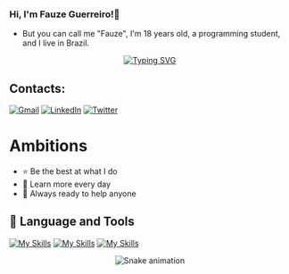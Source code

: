 ### Hi, I'm Fauze Guerreiro!👋

+ But you can call me "Fauze", I'm 18 years old, a programming student, and I live in Brazil.


<p align="center">
  <a href="https://git.io/typing-svg">
    <img src="https://readme-typing-svg.demolab.com?font=Fira+Code&pause=1000&color=1727F7&width=435&lines=print(%22Hello+word!%22)" alt="Typing SVG" />
  </a>
</p>

## Contacts:  
[![Gmail](https://img.shields.io/badge/Gmail-D14836?logo=gmail&logoColor=white)](fauzeguerreiro18@gmail.com) [![LinkedIn](https://img.shields.io/badge/LinkedIn-%230077B5.svg?logo=linkedin&logoColor=white)](https://www.linkedin.com/in/fauze-guerreiro-9ab3b82ab/) [![Twitter](https://img.shields.io/badge/Twitter-%231DA1F2.svg?logo=Twitter&logoColor=white)]()

# Ambitions

- ⭐ Be the best at what I do
- 🔭 Learn more every day
- 🔎 Always ready to help anyone
  
## 🔨 Language and Tools

[![My Skills](https://skillicons.dev/icons?i=typescript,javascript,nodejs,html,css)](https://skillicons.dev)
[![My Skills](https://skillicons.dev/icons?i=java,next,react,tailwind,discord)](https://skillicons.dev)
[![My Skills](https://skillicons.dev/icons?i=vscode,figma,photoshop)](https://skillicons.dev)

<div align="center">
  
  ![Snake animation](https://github.com/danielbped/danielbped/blob/output/github-contribution-grid-snake.svg)
  
</div>
